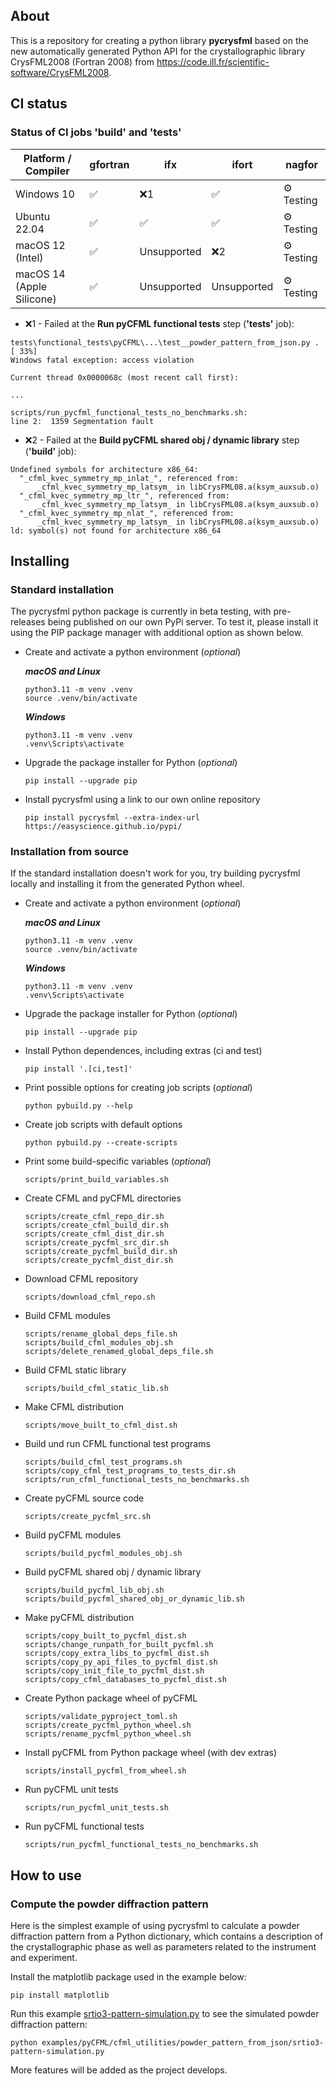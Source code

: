 ## About

This is a repository for creating a python library **pycrysfml** based on the new automatically generated Python API for the crystallographic library CrysFML2008 (Fortran 2008) from https://code.ill.fr/scientific-software/CrysFML2008.

## CI status

### Status of CI jobs 'build' and 'tests'

| Platform / Compiler       | gfortran | ifx         | ifort         | nagfor     |
| ------------------------- | -------- | ----------- | ------------- | ---------- |
| Windows 10                | ✅       | ❌1        | ✅           | ⚙️ Testing |
| Ubuntu 22.04              | ✅       | ✅          | ✅           | ⚙️ Testing |
| macOS 12 (Intel)          | ✅       | Unsupported | ❌2         | ⚙️ Testing |
| macOS 14 (Apple Silicone) | ✅       | Unsupported | Unsupported   | ⚙️ Testing |

* ❌1 - Failed at the **Run pyCFML functional tests** step (**'tests'** job):

```
tests\functional_tests\pyCFML\...\test__powder_pattern_from_json.py . [ 33%]
Windows fatal exception: access violation

Current thread 0x0000068c (most recent call first):

...

scripts/run_pycfml_functional_tests_no_benchmarks.sh:
line 2:  1359 Segmentation fault
```
* ❌2 - Failed at the **Build pyCFML shared obj / dynamic library** step (**'build'** job):

```
Undefined symbols for architecture x86_64:
  "_cfml_kvec_symmetry_mp_inlat_", referenced from:
      _cfml_kvec_symmetry_mp_latsym_ in libCrysFML08.a(ksym_auxsub.o)
  "_cfml_kvec_symmetry_mp_ltr_", referenced from:
      _cfml_kvec_symmetry_mp_latsym_ in libCrysFML08.a(ksym_auxsub.o)
  "_cfml_kvec_symmetry_mp_nlat_", referenced from:
      _cfml_kvec_symmetry_mp_latsym_ in libCrysFML08.a(ksym_auxsub.o)
ld: symbol(s) not found for architecture x86_64
```

## Installing

### Standard installation

The pycrysfml python package is currently in beta testing, with pre-releases being published on our own PyPi server. To test it, please install it using the PIP package manager with additional option as shown below.

* Create and activate a python environment (_optional_)

  ***macOS and Linux***

  ```
  python3.11 -m venv .venv
  source .venv/bin/activate
  ```

  ***Windows***

  ```
  python3.11 -m venv .venv
  .venv\Scripts\activate
  ```

* Upgrade the package installer for Python (_optional_)

  ```
  pip install --upgrade pip
  ```

* Install pycrysfml using a link to our own online repository

  ```
  pip install pycrysfml --extra-index-url https://easyscience.github.io/pypi/
  ```

### Installation from source

If the standard installation doesn't work for you, try building pycrysfml locally and installing it from the generated Python wheel.

* Create and activate a python environment (_optional_)

  ***macOS and Linux***

  ```
  python3.11 -m venv .venv
  source .venv/bin/activate
  ```

  ***Windows***

  ```
  python3.11 -m venv .venv
  .venv\Scripts\activate
  ```

* Upgrade the package installer for Python (_optional_)

  ```
  pip install --upgrade pip
  ```

* Install Python dependences, including extras (ci and test)

  ```
  pip install '.[ci,test]'
  ```

* Print possible options for creating job scripts (_optional_)

  ```
  python pybuild.py --help
  ```

* Create job scripts with default options

  ```
  python pybuild.py --create-scripts
  ```

* Print some build-specific variables (_optional_)

  ```
  scripts/print_build_variables.sh
  ```

* Create CFML and pyCFML directories

  ```
  scripts/create_cfml_repo_dir.sh
  scripts/create_cfml_build_dir.sh
  scripts/create_cfml_dist_dir.sh
  scripts/create_pycfml_src_dir.sh
  scripts/create_pycfml_build_dir.sh
  scripts/create_pycfml_dist_dir.sh
  ```

* Download CFML repository

  ```
  scripts/download_cfml_repo.sh
  ```

* Build CFML modules

  ```
  scripts/rename_global_deps_file.sh
  scripts/build_cfml_modules_obj.sh
  scripts/delete_renamed_global_deps_file.sh
  ```

* Build CFML static library

  ```
  scripts/build_cfml_static_lib.sh
  ```

* Make CFML distribution

  ```
  scripts/move_built_to_cfml_dist.sh
  ```

* Build und run CFML functional test programs

  ```
  scripts/build_cfml_test_programs.sh
  scripts/copy_cfml_test_programs_to_tests_dir.sh
  scripts/run_cfml_functional_tests_no_benchmarks.sh
  ```

* Create pyCFML source code

  ```
  scripts/create_pycfml_src.sh
  ```

* Build pyCFML modules

  ```
  scripts/build_pycfml_modules_obj.sh
  ```

* Build pyCFML shared obj / dynamic library

  ```
  scripts/build_pycfml_lib_obj.sh
  scripts/build_pycfml_shared_obj_or_dynamic_lib.sh
  ```

* Make pyCFML distribution

  ```
  scripts/copy_built_to_pycfml_dist.sh
  scripts/change_runpath_for_built_pycfml.sh
  scripts/copy_extra_libs_to_pycfml_dist.sh
  scripts/copy_py_api_files_to_pycfml_dist.sh
  scripts/copy_init_file_to_pycfml_dist.sh
  scripts/copy_cfml_databases_to_pycfml_dist.sh
  ```

* Create Python package wheel of pyCFML

  ```
  scripts/validate_pyproject_toml.sh
  scripts/create_pycfml_python_wheel.sh
  scripts/rename_pycfml_python_wheel.sh
  ```

* Install pyCFML from Python package wheel (with dev extras)

  ```
  scripts/install_pycfml_from_wheel.sh
  ```

* Run pyCFML unit tests

  ```
  scripts/run_pycfml_unit_tests.sh
  ```

* Run pyCFML functional tests

  ```
  scripts/run_pycfml_functional_tests_no_benchmarks.sh
  ```

## How to use

### Compute the powder diffraction pattern

Here is the simplest example of using pycrysfml to calculate a powder diffraction pattern from a Python dictionary, which contains a description of the crystallographic phase as well as parameters related to the instrument and experiment.

Install the matplotlib package used in the example below:

```
pip install matplotlib
```

Run this example [srtio3-pattern-simulation.py](examples/pyCFML/cfml_utilities/powder_pattern_from_json/srtio3-pattern-simulation.py) to see the simulated powder diffraction pattern:

```
python examples/pyCFML/cfml_utilities/powder_pattern_from_json/srtio3-pattern-simulation.py 
```

More features will be added as the project develops.
